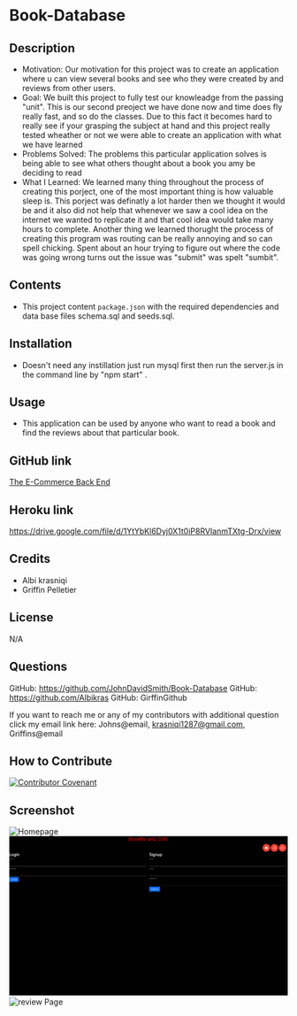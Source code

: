 # Book-Database

## Description

- Motivation: Our motivation for this project was to create an application where u can view several books and see who they were created by and reviews from other users.
- Goal: We built this project to fully test our knowleadge from the passing "unit". This is our second preoject we have done now and time does fly really fast, and so do the classes. Due to this fact it becomes hard to really see if your grasping the subject at hand and this project really tested wheather or not we were able to create an application with what we have learned
- Problems Solved: The problems this particular application solves is being able to see what others thought about a book you amy be deciding to read
- What I Learned: We learned many thing throughout the process of creating this porject, one of the most important thing is how valuable sleep is. This porject was definatly a lot harder then we thought it would be and it also did not help that whenever we saw a cool idea on the internet we wanted to replicate it and that cool idea would take many hours to complete. Another thing we learned thorught the process of creating this program was routing can be really annoying and so can spell chicking. Spent about an hour trying to figure out where the code was going wrong turns out the issue was "submit" was spelt "sumbit".


## Contents

- This project content `package.json` with the required dependencies and data base files schema.sql and seeds.sql.

## Installation

- Doesn't need any instillation just run mysql first then run the server.js in the command line by "npm start" .

## Usage

- This application can be used by anyone who want to read a book and find the reviews about that particular book.

## GitHub link

[The E-Commerce Back End](https://github.com/JohnDavidSmith/E-commerce-BackEnd-ORM-Mod13)

## Heroku link

https://drive.google.com/file/d/1YtYbKl6Dyj0X1t0iP8RVIanmTXtg-Drx/view

## Credits

- Albi krasniqi
- Griffin Pelletier

## License

N/A

## Questions

GitHub: https://github.com/JohnDavidSmith/Book-Database
GitHub: https://github.com/Albikras
GitHub: GirffinGithub

If you want to reach me or any of my contributors with additional question click my email link here: Johns@email, krasniqi1287@gmail.com, Griffins@email

## How to Contribute

[![Contributor Covenant](https://img.shields.io/badge/Contributor%20Covenant-2.1-4baaaa.svg)](code_of_conduct.md)

## Screenshot

![Homepage](./images/bookhome.png)
![Login](./images/loginRoute.png)
![review Page](./images/reviewRoute.png)
